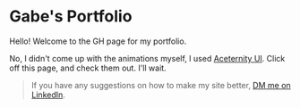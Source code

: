 # Gabe's Portfolio
Hello! Welcome to the GH page for my portfolio.

No, I didn't come up with the animations myself, I used [Aceternity UI]([url](https://ui.aceternity.com/)). Click off this page, and check them out. I'll wait. 

> If you have any suggestions on how to make my site better, [DM me on LinkedIn]([url](https://www.linkedin.com/in/gabe-braden/)https://www.linkedin.com/in/gabe-braden/).
